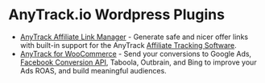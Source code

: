 # AnyTrack.io Wordpress Plugins

- [AnyTrack Affiliate Link Manager](./anytrack-affiliate-link-manager/trunk) - Generate safe and
nicer offer links with built-in support for the AnyTrack [Affiliate Tracking Software](https://anytrack.io/).
- [AnyTrack for WooCommerce](./anytrack-for-woocommerce/trunk) - Send your conversions to Google Ads, 
[Facebook Conversion API](https://anytrack.io/facebook-conversion-api), Taboola, Outbrain, and Bing to 
improve your Ads ROAS, and build meaningful audiences.
